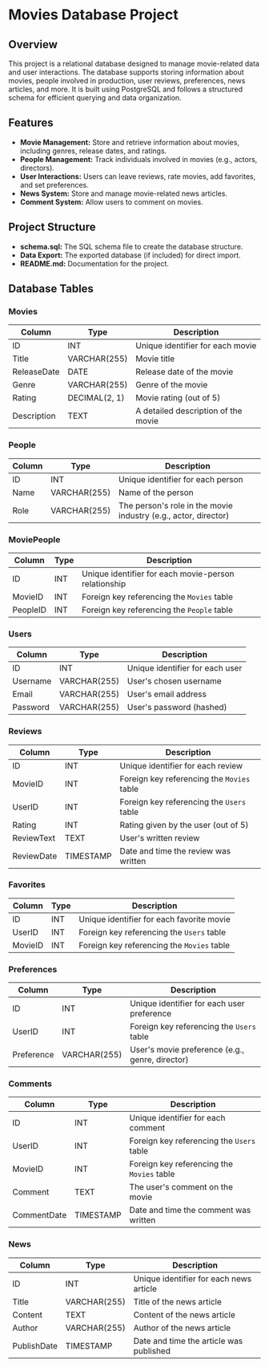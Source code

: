 # Movies Database Project

## Overview

This project is a relational database designed to manage movie-related data and user interactions. The database supports storing information about movies, people involved in production, user reviews, preferences, news articles, and more. It is built using PostgreSQL and follows a structured schema for efficient querying and data organization.

## Features

* **Movie Management:** Store and retrieve information about movies, including genres, release dates, and ratings.
* **People Management:** Track individuals involved in movies (e.g., actors, directors).
* **User Interactions:** Users can leave reviews, rate movies, add favorites, and set preferences.
* **News System:** Store and manage movie-related news articles.
* **Comment System:** Allow users to comment on movies.

## Project Structure

* **schema.sql:** The SQL schema file to create the database structure.
* **Data Export:** The exported database (if included) for direct import.
* **README.md:** Documentation for the project.

## Database Tables

### Movies

| Column | Type | Description |
|---|---|---|
| ID | INT | Unique identifier for each movie |
| Title | VARCHAR(255) | Movie title |
| ReleaseDate | DATE | Release date of the movie |
| Genre | VARCHAR(255) | Genre of the movie |
| Rating | DECIMAL(2, 1) | Movie rating (out of 5) |
| Description | TEXT | A detailed description of the movie |

### People

| Column | Type | Description |
|---|---|---|
| ID | INT | Unique identifier for each person |
| Name | VARCHAR(255) | Name of the person |
| Role | VARCHAR(255) | The person's role in the movie industry (e.g., actor, director) |

### MoviePeople

| Column | Type | Description |
|---|---|---|
| ID | INT | Unique identifier for each movie-person relationship |
| MovieID | INT | Foreign key referencing the `Movies` table |
| PeopleID | INT | Foreign key referencing the `People` table |

### Users

| Column | Type | Description |
|---|---|---|
| ID | INT | Unique identifier for each user |
| Username | VARCHAR(255) | User's chosen username |
| Email | VARCHAR(255) | User's email address |
| Password | VARCHAR(255) | User's password (hashed) |

### Reviews

| Column | Type | Description |
|---|---|---|
| ID | INT | Unique identifier for each review |
| MovieID | INT | Foreign key referencing the `Movies` table |
| UserID | INT | Foreign key referencing the `Users` table |
| Rating | INT | Rating given by the user (out of 5) |
| ReviewText | TEXT | User's written review |
| ReviewDate | TIMESTAMP | Date and time the review was written |

### Favorites

| Column | Type | Description |
|---|---|---|
| ID | INT | Unique identifier for each favorite movie |
| UserID | INT | Foreign key referencing the `Users` table |
| MovieID | INT | Foreign key referencing the `Movies` table |

### Preferences

| Column | Type | Description |
|---|---|---|
| ID | INT | Unique identifier for each user preference |
| UserID | INT | Foreign key referencing the `Users` table |
| Preference | VARCHAR(255) | User's movie preference (e.g., genre, director) |

### Comments

| Column | Type | Description |
|---|---|---|
| ID | INT | Unique identifier for each comment |
| UserID | INT | Foreign key referencing the `Users` table |
| MovieID | INT | Foreign key referencing the `Movies` table |
| Comment | TEXT | The user's comment on the movie |
| CommentDate | TIMESTAMP | Date and time the comment was written |

### News

| Column | Type | Description |
|---|---|---|
| ID | INT | Unique identifier for each news article |
| Title | VARCHAR(255) | Title of the news article |
| Content | TEXT | Content of the news article |
| Author | VARCHAR(255) | Author of the news article |
| PublishDate | TIMESTAMP | Date and time the article was published |
